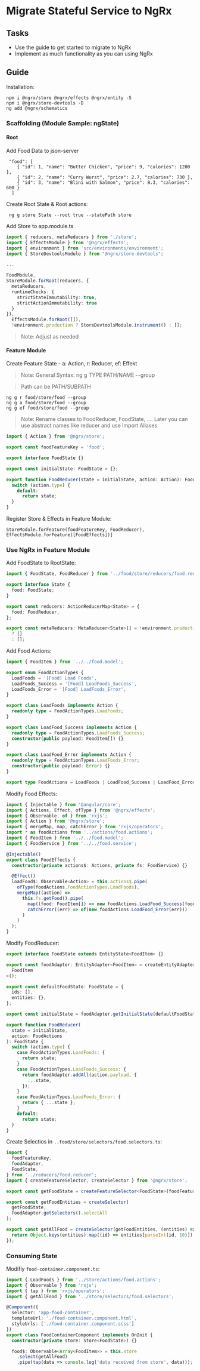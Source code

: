 # Migrate Stateful Service to NgRx

## Tasks

- Use the guide to get started to migrate to NgRx
- Implement as much functionality as you can using NgRx

## Guide

Installation:

```
npm i @ngrx/store @ngrx/effects @ngrx/entity -S
npm i @ngrx/store-devtools -D
ng add @ngrx/schematics
```

### Scaffolding (Module Sample: ngState)

#### Root

Add Food Data to json-server

```
 "food": [
    { "id": 1, "name": "Butter Chicken", "price": 9, "calories": 1200 },
    { "id": 2, "name": "Curry Wurst", "price": 2.7, "calories": 730 },
    { "id": 3, "name": "Blini with Salmon", "price": 8.3, "calories": 600 }
  ]
```

Create Root State & Root actions:

```
 ng g store State --root true --statePath store
```

Add Store to app.module.ts

```typescript
import { reducers, metaReducers } from './store';
import { EffectsModule } from '@ngrx/effects';
import { environment } from 'src/environments/environment';
import { StoreDevtoolsModule } from "@ngrx/store-devtools";

...

FoodModule,
StoreModule.forRoot(reducers, {
  metaReducers,
  runtimeChecks: {
    strictStateImmutability: true,
    strictActionImmutability: true
  }
}),
  EffectsModule.forRoot([]),
  !environment.production ? StoreDevtoolsModule.instrument() : [];
```

> Note: Adjust as needed

#### Feature Module

Create Feature State - a: Action, r: Reducer, ef: Effekt

> Note: General Syntax: ng g TYPE PATH/NAME --group

> Path can be PATH/SUBPATH

```
ng g r food/store/food --group
ng g a food/store/food --group
ng g ef food/store/food --group
```

> Note: Rename classes to FoodReducer, FoodState, .... Later you can use abstract names like reducer and use Import Aliases

```typescript
import { Action } from '@ngrx/store';

export const foodFeatureKey = 'food';

export interface FoodState {}

export const initialState: FoodState = {};

export function FoodReducer(state = initialState, action: Action): FoodState {
  switch (action.type) {
    default:
      return state;
  }
}
```

Register Store & Effects in Feature Module:

```
StoreModule.forFeature(foodFeatureKey, FoodReducer),
EffectsModule.forFeature([FoodEffects])]
```

### Use NgRx in Feature Module

Add FoodState to RootState:

```typescript
import { FoodState, FoodReducer } from '../food/store/reducers/food.reducer';

export interface State {
  food: FoodState;
}

export const reducers: ActionReducerMap<State> = {
  food: FoodReducer,
};

export const metaReducers: MetaReducer<State>[] = !environment.production
  ? []
  : [];
```

Add Food Actions:

```typescript
import { FoodItem } from '../../food.model';

export enum FoodActionTypes {
  LoadFoods = '[Food] Load Foods',
  LoadFoods_Success = '[Food] LoadFoods_Success',
  LoadFoods_Error = '[Food] LoadFoods_Error',
}

export class LoadFoods implements Action {
  readonly type = FoodActionTypes.LoadFoods;
}

export class LoadFood_Success implements Action {
  readonly type = FoodActionTypes.LoadFoods_Success;
  constructor(public payload: FoodItem[]) {}
}

export class LoadFood_Error implements Action {
  readonly type = FoodActionTypes.LoadFoods_Error;
  constructor(public payload: Error) {}
}

export type FoodActions = LoadFoods | LoadFood_Success | LoadFood_Error;
```

Modify Food Effects:

```typescript
import { Injectable } from '@angular/core';
import { Actions, Effect, ofType } from '@ngrx/effects';
import { Observable, of } from 'rxjs';
import { Action } from '@ngrx/store';
import { mergeMap, map, catchError } from 'rxjs/operators';
import * as foodActions from '../actions/food.actions';
import { FoodItem } from '../../food.model';
import { FoodService } from '../../food.service';

@Injectable()
export class FoodEffects {
  constructor(private actions$: Actions, private fs: FoodService) {}

  @Effect()
  loadFood$: Observable<Action> = this.actions$.pipe(
    ofType(foodActions.FoodActionTypes.LoadFoods),
    mergeMap((action) =>
      this.fs.getFood().pipe(
        map((food: FoodItem[]) => new foodActions.LoadFood_Success(food)),
        catchError((err) => of(new foodActions.LoadFood_Error(err)))
      )
    )
  );
}
```

Modify FoodReducer:

```typescript
export interface FoodState extends EntityState<FoodItem> {}

export const foodAdapter: EntityAdapter<FoodItem> = createEntityAdapter<
  FoodItem
>();

export const defaultFoodState: FoodState = {
  ids: [],
  entities: {},
};

export const initialState = foodAdapter.getInitialState(defaultFoodState);

export function FoodReducer(
  state = initialState,
  action: FoodActions
): FoodState {
  switch (action.type) {
    case FoodActionTypes.LoadFoods: {
      return state;
    }
    case FoodActionTypes.LoadFoods_Success: {
      return foodAdapter.addAll(action.payload, {
        ...state,
      });
    }
    case FoodActionTypes.LoadFoods_Error: {
      return { ...state };
    }
    default:
      return state;
  }
}
```

Create Selectios in `..food/store/selectors/food.selectors.ts`:

```typescript
import {
  foodFeatureKey,
  foodAdapter,
  FoodState,
} from '../reducers/food.reducer';
import { createFeatureSelector, createSelector } from '@ngrx/store';

export const getFoodState = createFeatureSelector<FoodState>(foodFeatureKey);

export const getFoodEntities = createSelector(
  getFoodState,
  foodAdapter.getSelectors().selectAll
);

export const getAllFood = createSelector(getFoodEntities, (entities) => {
  return Object.keys(entities).map((id) => entities[parseInt(id, 10)]);
});
```

### Consuming State

Modifiy `food-container.component.ts`:

```typescript
import { LoadFoods } from '../store/actions/food.actions';
import { Observable } from 'rxjs';
import { tap } from 'rxjs/operators';
import { getAllFood } from '../store/selectors/food.selectors';

@Component({
  selector: 'app-food-container',
  templateUrl: './food-container.component.html',
  styleUrls: ['./food-container.component.scss']
})
export class FoodContainerComponent implements OnInit {
  constructor(private store: Store<FoodState>) {}

  food$: Observable<Array<FoodItem>> = this.store
    .select(getAllFood)
    .pipe(tap(data => console.log('data received from store', data)));
```
